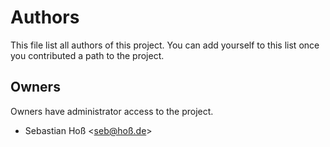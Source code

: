 <!--
SPDX-FileCopyrightText: The maven-parent Authors
SPDX-License-Identifier: 0BSD
 -->

# Authors

This file list all authors of this project. You can add yourself to this list once you contributed a path to the project.

## Owners

Owners have administrator access to the project.

- Sebastian Hoß <seb@hoß.de>
